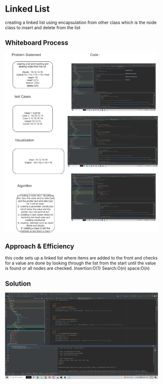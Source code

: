 # Linked List
 creating a linked list using encapsulation from other class which is the node class to insert and delete from the list   

## Whiteboard Process
![codeChallenge 5.drawio.png](codeChallenge%205.drawio.png)
## Approach & Efficiency
this code sets up a linked list where items are added to the front and checks for a value are done by looking through the list from the start until the value is found or all nodes are checked.
Insertion:O(1)
Search:O(n)
space:O(n)

## Solution
![img.png](img.png) 